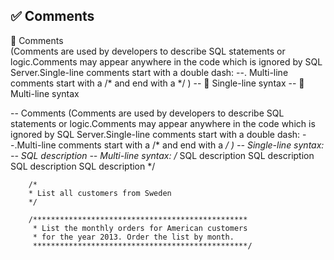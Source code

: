 ## ✅ Comments 

🔷 Comments <br> (Comments are used by developers to describe SQL statements or logic.Comments may appear anywhere in the code which is ignored by SQL Server.Single-line comments start with a double dash: --. Multi-line comments start with a /* and end with a */  )
	-- 🔷 Single-line syntax
	-- 🔷 Multi-line syntax


-- Comments (Comments are used by developers to describe SQL statements or logic.Comments may appear anywhere in the code which is ignored by SQL Server.Single-line comments start with a double dash: --.Multi-line comments start with a /* and end with a */  )
	-- Single-line syntax:
		-- SQL description
	-- Multi-line syntax:
	    /* SQL description
       SQL description
       SQL description
       SQL description */

		/* 
		* List all customers from Sweden 
		*/

		/************************************************
		 * List the monthly orders for American customers 
		 * for the year 2013. Order the list by month.
		 ************************************************/


